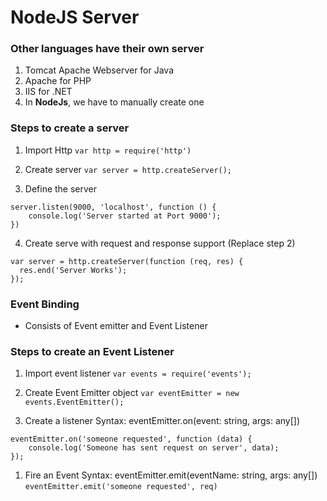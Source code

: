 # NodeJS Server

### Other languages have their own server
1. Tomcat Apache Webserver for Java
2. Apache for PHP
3. IIS for .NET
4. In **NodeJs**, we have to manually create one

### Steps to create a server
1. Import Http
`var http = require('http')`

2. Create  server
`var server = http.createServer();`

3. Define the server
```
server.listen(9000, 'localhost', function () {
    console.log('Server started at Port 9000');
})
```
4. Create serve with request and response support (Replace step 2)
```
var server = http.createServer(function (req, res) {
  res.end('Server Works');
});
```

### Event Binding
- Consists of Event emitter and Event Listener

### Steps to create an Event Listener
1. Import event listener
`var events = require('events');`

2. Create Event Emitter object
`var eventEmitter = new events.EventEmitter();`

3. Create a listener
Syntax: eventEmitter.on(event: string, args: any[])
```
eventEmitter.on('someone requested', function (data) {
    console.log('Someone has sent request on server', data);
});
```

1. Fire an Event
Syntax: eventEmitter.emit(eventName: string, args: any[])
`eventEmitter.emit('someone requested', req)`